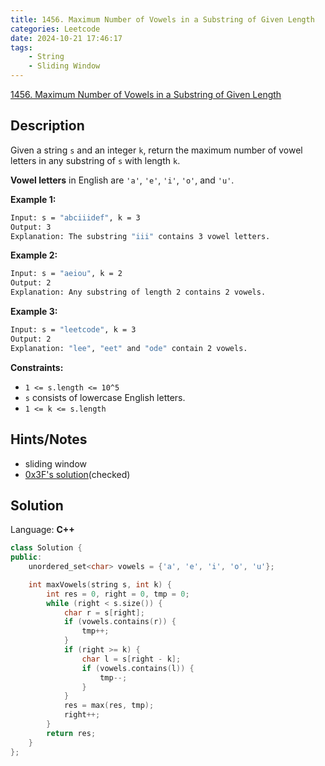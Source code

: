 ```yaml
---
title: 1456. Maximum Number of Vowels in a Substring of Given Length
categories: Leetcode
date: 2024-10-21 17:46:17
tags:
    - String
    - Sliding Window
---
```


[1456. Maximum Number of Vowels in a Substring of Given Length](https://leetcode.com/problems/maximum-number-of-vowels-in-a-substring-of-given-length/description/)

## Description

Given a string `s` and an integer `k`, return the maximum number of vowel letters in any substring of `s` with length `k`.

**Vowel letters**  in English are `'a'`, `'e'`, `'i'`, `'o'`, and `'u'`.

**Example 1:**

```bash
Input: s = "abciiidef", k = 3
Output: 3
Explanation: The substring "iii" contains 3 vowel letters.
```

**Example 2:**

```bash
Input: s = "aeiou", k = 2
Output: 2
Explanation: Any substring of length 2 contains 2 vowels.
```

**Example 3:**

```bash
Input: s = "leetcode", k = 3
Output: 2
Explanation: "lee", "eet" and "ode" contain 2 vowels.
```

**Constraints:**

- `1 <= s.length <= 10^5`
- `s` consists of lowercase English letters.
- `1 <= k <= s.length`

## Hints/Notes

- sliding window
- [0x3F's solution](https://leetcode.cn/problems/maximum-number-of-vowels-in-a-substring-of-given-length/solutions/2809359/tao-lu-jiao-ni-jie-jue-ding-chang-hua-ch-fzfo/)(checked)

## Solution

Language: **C++**

```C++
class Solution {
public:
    unordered_set<char> vowels = {'a', 'e', 'i', 'o', 'u'};

    int maxVowels(string s, int k) {
        int res = 0, right = 0, tmp = 0;
        while (right < s.size()) {
            char r = s[right];
            if (vowels.contains(r)) {
                tmp++;
            }
            if (right >= k) {
                char l = s[right - k];
                if (vowels.contains(l)) {
                    tmp--;
                }
            }
            res = max(res, tmp);
            right++;
        }
        return res;
    }
};
```

